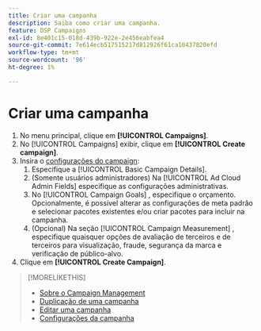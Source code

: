 ```yaml
---
title: Criar uma campanha
description: Saiba como criar uma campanha.
feature: DSP Campaigns
exl-id: 8e401c15-018d-439b-922e-2e456eabfea4
source-git-commit: 7e614ecb517515217d812926f61ca10437820efd
workflow-type: tm+mt
source-wordcount: '96'
ht-degree: 1%

---
```


# Criar uma campanha

1. No menu principal, clique em **[!UICONTROL Campaigns]**.
1. No [!UICONTROL Campaigns] exibir, clique em **[!UICONTROL Create campaign]**.
1. Insira o [configurações do campaign](campaign-settings.md):
   1. Especifique a [!UICONTROL Basic Campaign Details].
   1. (Somente usuários administradores) Na [!UICONTROL Ad Cloud Admin Fields] especifique as configurações administrativas.
   1. No [!UICONTROL Campaign Goals] , especifique o orçamento. Opcionalmente, é possível alterar as configurações de meta padrão e selecionar pacotes existentes e/ou criar pacotes para incluir na campanha.
   1. (Opcional) Na seção [!UICONTROL Campaign Measurement] , especifique quaisquer opções de avaliação de terceiros e de terceiros para visualização, fraude, segurança da marca e verificação de público-alvo.
1. Clique em **[!UICONTROL Create Campaign]**.

>[!MORELIKETHIS]
>
>* [Sobre o Campaign Management](campaign-about.md)
>* [Duplicação de uma campanha](campaign-duplicate.md)
>* [Editar uma campanha](campaign-edit.md)
>* [Configurações da campanha](campaign-settings.md)

